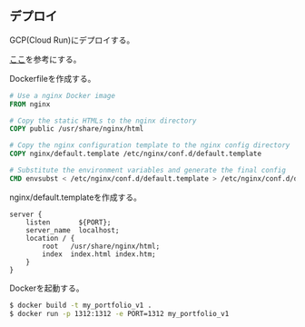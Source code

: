## デプロイ
GCP(Cloud Run)にデプロイする。

[ここ](https://qiita.com/mikkegt/items/74898c082cd9fa77c5a1)を参考にする。

Dockerfileを作成する。
```dockerfile
# Use a nginx Docker image
FROM nginx

# Copy the static HTMLs to the nginx directory
COPY public /usr/share/nginx/html

# Copy the nginx configuration template to the nginx config directory
COPY nginx/default.template /etc/nginx/conf.d/default.template

# Substitute the environment variables and generate the final config
CMD envsubst < /etc/nginx/conf.d/default.template > /etc/nginx/conf.d/default.conf && exec nginx -g 'daemon off;'

```


nginx/default.templateを作成する。
```
server {
    listen       ${PORT};
    server_name  localhost;
    location / {
        root   /usr/share/nginx/html;
        index  index.html index.htm;
    }
}
```

Dockerを起動する。
```bash
$ docker build -t my_portfolio_v1 .
$ docker run -p 1312:1312 -e PORT=1312 my_portfolio_v1
```


